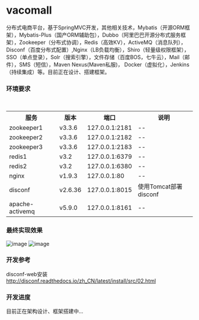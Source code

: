 # vacomall 
分布式电商平台，基于SpringMVC开发，其他相关技术，Mybatis（开源ORM框架），Mybatis-Plus（国产ORM辅助包），Dubbo（阿里巴巴开源分布式服务框架），Zookeeper（分布式协调），Redis（高效KV），ActiveMQ（消息队列），Disconf（百度分布式配置）,Nginx（LB负载均衡），Shiro（轻量级权限框架），SSO（单点登录），Solr（搜索引擎），文件存储（百度BOS，七牛云），Mail（邮件），SMS（短信），Maven Nexus(Maven私服)， Docker（虚拟化），Jenkins（持续集成）等。目前正在设计、搭建框架。
### 环境要求
<div>
<table border="0">
    <tr>
	    <th>服务</th>
      <th>版本</th>
	    <th>端口</th>
      <th>说明</th>
	  </tr>
  <tr>
	    <td>zookeeper1</td>
      <td>v3.3.6</td>
	    <td>127.0.0.1:2181</td>
      <td>--</th>
	  </tr>
	  <tr>
	    <td>zookeeper2</td>
      <td>v3.3.6</td>
	    <td>127.0.0.1:2182</td>
      <td>--</th>
	  </tr>
    <tr>
	    <td>zookeeper3</td>
      <td>v3.3.6</td>
	    <td>127.0.0.1:2183</td>
      <td>--</th>
	  </tr>
    <tr>
	    <td>redis1</td>
      <td>v3.2</td>
	    <td>127.0.0.1:6379</td>
      <td>--</th>
	  </tr>
  <tr>
	    <td>redis2</td>
      <td>v3.2</td>
	    <td>127.0.0.1:6380</td>
      <td>--</th>
	  </tr>
    <tr>
	    <td>nginx</td>
      <td>v1.9.3</td>
	    <td>127.0.0.1:80</td>
      <td>--</th>
	  </tr>
    <tr>
	    <td>disconf</td>
      <td>v2.6.36</td>
	    <td>127.0.0.1:8015</td>
      <td>使用Tomcat部署disconf</th>
	  </tr>
    <tr>
	    <td>apache-activemq</td>
      <td>v5.9.0</td>
	    <td>127.0.0.1:8161</td>
      <td>--</th>
	  </tr>
	</table>
  </div>
  
### 最终实现效果
![image](https://github.com/foreyer/vacomall/blob/master/imgs/f.png)
![image](https://github.com/foreyer/vacomall/blob/master/imgs/b.png)

### 开发参考

disconf-web安装 http://disconf.readthedocs.io/zh_CN/latest/install/src/02.html

### 开发进度
目前正在架构设计、框架搭建中...


